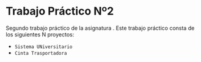 # Trabajo Práctico Nº2

Segundo trabajo práctico de la asignatura <Programacion Avanzada>.
Este trabajo práctico consta de los siguientes N proyectos:
  - `Sistema UNiversitario`
  - `Cinta Trasportadora`


